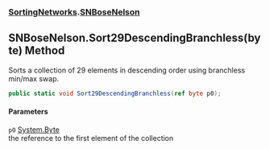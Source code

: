### [SortingNetworks](./SortingNetworks.md 'SortingNetworks').[SNBoseNelson](./SortingNetworks-SNBoseNelson.md 'SortingNetworks.SNBoseNelson')
## SNBoseNelson.Sort29DescendingBranchless(byte) Method
Sorts a collection of 29 elements in descending order using branchless min/max swap.  
```csharp
public static void Sort29DescendingBranchless(ref byte p0);
```
#### Parameters
<a name='SortingNetworks-SNBoseNelson-Sort29DescendingBranchless(byte)-p0'></a>
`p0` [System.Byte](https://docs.microsoft.com/en-us/dotnet/api/System.Byte 'System.Byte')  
the reference to the first element of the collection  
  
